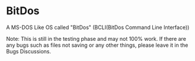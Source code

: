 # BitDos
A MS-DOS Like OS called "BitDos" (BCLI(BitDos Command Line Interface))

Note: This is still in the testing phase and may not 100% work. 
If there are any bugs such as files not saving or any other things, please leave it in the Bugs Discussions.
